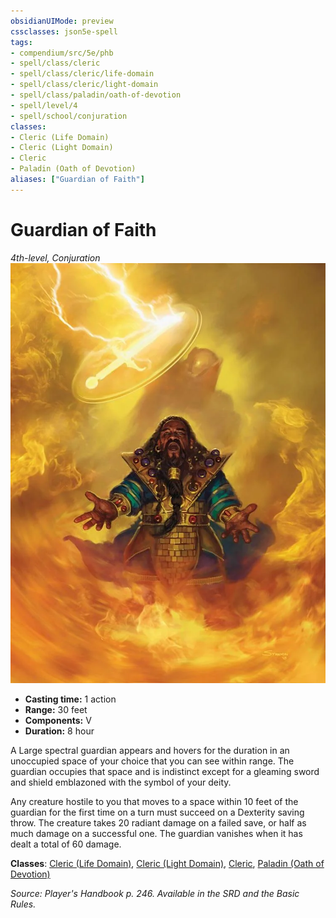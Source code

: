 ```yaml
---
obsidianUIMode: preview
cssclasses: json5e-spell
tags:
- compendium/src/5e/phb
- spell/class/cleric
- spell/class/cleric/life-domain
- spell/class/cleric/light-domain
- spell/class/paladin/oath-of-devotion
- spell/level/4
- spell/school/conjuration
classes:
- Cleric (Life Domain)
- Cleric (Light Domain)
- Cleric
- Paladin (Oath of Devotion)
aliases: ["Guardian of Faith"]
---
```

# Guardian of Faith
*4th-level, Conjuration*  
![](https://raw.githubusercontent.com/5etools-mirror-2/5etools-img/main/spells/PHB/Guardian%20of%20Faith.webp#right)  

- **Casting time:** 1 action
- **Range:** 30 feet
- **Components:** V
- **Duration:** 8 hour

A Large spectral guardian appears and hovers for the duration in an unoccupied space of your choice that you can see within range. The guardian occupies that space and is indistinct except for a gleaming sword and shield emblazoned with the symbol of your deity.

Any creature hostile to you that moves to a space within 10 feet of the guardian for the first time on a turn must succeed on a Dexterity saving throw. The creature takes 20 radiant damage on a failed save, or half as much damage on a successful one. The guardian vanishes when it has dealt a total of 60 damage.

**Classes**: [Cleric (Life Domain)](cleric-life-domain.md), [Cleric (Light Domain)](cleric-light-domain.md), [Cleric](cleric.md), [Paladin (Oath of Devotion)](paladin-oath-of-devotion.md)

*Source: Player's Handbook p. 246. Available in the SRD and the Basic Rules.*